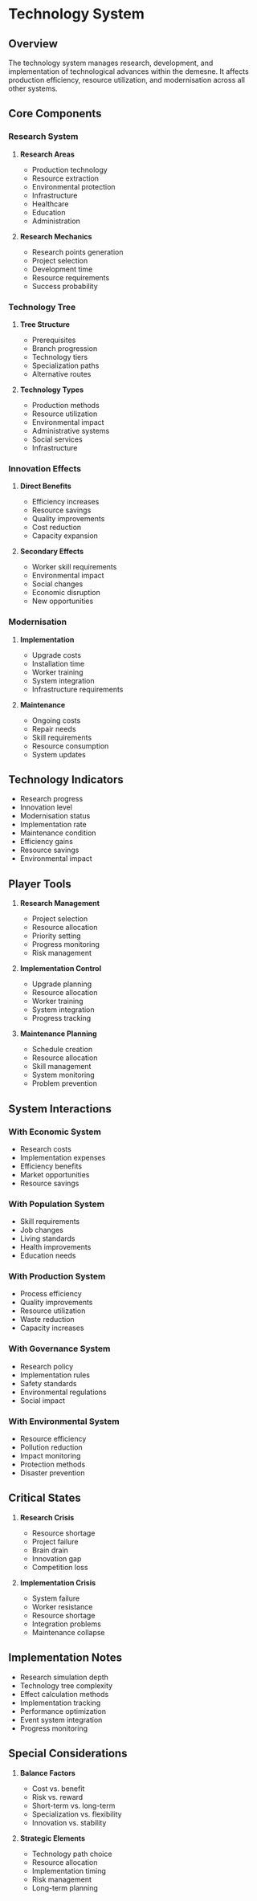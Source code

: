 # Technology System

## Overview
The technology system manages research, development, and implementation of technological advances within the demesne. It affects production efficiency, resource utilization, and modernisation across all other systems.

## Core Components

### Research System
1. **Research Areas**
   - Production technology
   - Resource extraction
   - Environmental protection
   - Infrastructure
   - Healthcare
   - Education
   - Administration

2. **Research Mechanics**
   - Research points generation
   - Project selection
   - Development time
   - Resource requirements
   - Success probability

### Technology Tree
1. **Tree Structure**
   - Prerequisites
   - Branch progression
   - Technology tiers
   - Specialization paths
   - Alternative routes

2. **Technology Types**
   - Production methods
   - Resource utilization
   - Environmental impact
   - Administrative systems
   - Social services
   - Infrastructure

### Innovation Effects
1. **Direct Benefits**
   - Efficiency increases
   - Resource savings
   - Quality improvements
   - Cost reduction
   - Capacity expansion

2. **Secondary Effects**
   - Worker skill requirements
   - Environmental impact
   - Social changes
   - Economic disruption
   - New opportunities

### Modernisation
1. **Implementation**
   - Upgrade costs
   - Installation time
   - Worker training
   - System integration
   - Infrastructure requirements

2. **Maintenance**
   - Ongoing costs
   - Repair needs
   - Skill requirements
   - Resource consumption
   - System updates

## Technology Indicators
- Research progress
- Innovation level
- Modernisation status
- Implementation rate
- Maintenance condition
- Efficiency gains
- Resource savings
- Environmental impact

## Player Tools
1. **Research Management**
   - Project selection
   - Resource allocation
   - Priority setting
   - Progress monitoring
   - Risk management

2. **Implementation Control**
   - Upgrade planning
   - Resource allocation
   - Worker training
   - System integration
   - Progress tracking

3. **Maintenance Planning**
   - Schedule creation
   - Resource allocation
   - Skill management
   - System monitoring
   - Problem prevention

## System Interactions

### With Economic System
- Research costs
- Implementation expenses
- Efficiency benefits
- Market opportunities
- Resource savings

### With Population System
- Skill requirements
- Job changes
- Living standards
- Health improvements
- Education needs

### With Production System
- Process efficiency
- Quality improvements
- Resource utilization
- Waste reduction
- Capacity increases

### With Governance System
- Research policy
- Implementation rules
- Safety standards
- Environmental regulations
- Social impact

### With Environmental System
- Resource efficiency
- Pollution reduction
- Impact monitoring
- Protection methods
- Disaster prevention

## Critical States
1. **Research Crisis**
   - Resource shortage
   - Project failure
   - Brain drain
   - Innovation gap
   - Competition loss

2. **Implementation Crisis**
   - System failure
   - Worker resistance
   - Resource shortage
   - Integration problems
   - Maintenance collapse

## Implementation Notes
- Research simulation depth
- Technology tree complexity
- Effect calculation methods
- Implementation tracking
- Performance optimization
- Event system integration
- Progress monitoring

## Special Considerations
1. **Balance Factors**
   - Cost vs. benefit
   - Risk vs. reward
   - Short-term vs. long-term
   - Specialization vs. flexibility
   - Innovation vs. stability

2. **Strategic Elements**
   - Technology path choice
   - Resource allocation
   - Implementation timing
   - Risk management
   - Long-term planning 